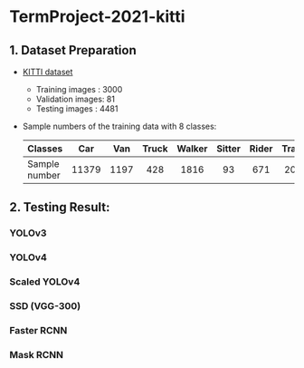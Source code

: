 # TermProject-2021-kitti  

## 1. Dataset Preparation    
- [KITTI dataset](https://drive.google.com/drive/folders/1f47HB5gLQDElIAf600SX-VtrX58i7SpU?usp=sharing)  
    - Training images  : 3000  
    - Validation images: 81  
    - Testing images   : 4481  

- Sample numbers of the training data with 8 classes:  

    |   Classes     |  Car   | Van|Truck|Walker|Sitter|Rider|Tram|Misc.|
    | ------------- |:------:|:--:|:---:|:----:|:----:|:---:|:--:|:---:|
    | Sample number |   11379|1197|  428|  1816|    93|  671| 208|  428|
    

## 2. Testing Result:
### YOLOv3
### YOLOv4
### Scaled YOLOv4
### SSD (VGG-300)
### Faster RCNN
### Mask RCNN
